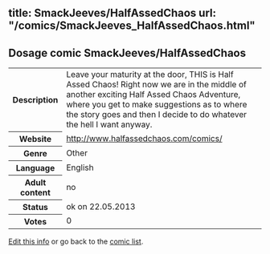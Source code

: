 title: SmackJeeves/HalfAssedChaos
url: "/comics/SmackJeeves_HalfAssedChaos.html"
---
Dosage comic SmackJeeves/HalfAssedChaos
-----------------------------------------

<p id="msg"></p>
<script type="text/javascript">
if (window.location.search === '?edit_info_mail=sent_ok') {
  var elem = document.getElementById("msg");
  elem.innerHTML = 'Edited information sucessfully sent for review, which is usually done daily. Thanks!';
  elem.className = 'ok';
}
</script>
<table class="comicinfo">
<tr>
<th>Description</th><td>Leave your maturity at the door, THIS is Half Assed Chaos! Right now we are in the middle of another exciting Half Assed Chaos Adventure, where you get to make suggestions as to where the story goes and then I decide to do whatever the hell I want anyway.</td>
</tr>
<tr>
<th>Website</th><td><a href="http://www.halfassedchaos.com/comics/">http://www.halfassedchaos.com/comics/</a></td>
</tr>
<tr>
<th>Genre</th><td>Other</td>
</tr>
<tr>
<th>Language</th><td>English</td>
</tr>
<tr>
<th>Adult content</th><td>no</td>
</tr>
<tr>
<th>Status</th><td>ok on 22.05.2013</td>
</tr>
<tr>
<th>Votes</th><td>0</td>
</tr>
</table>

[Edit this info](SmackJeeves_HalfAssedChaos_edit.html) or go back to the [comic list](../comic-index.html).
